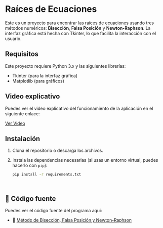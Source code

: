 # Raíces de Ecuaciones

Este es un proyecto para encontrar las raíces de ecuaciones usando tres métodos numéricos: **Bisección**, **Falsa Posición** y **Newton-Raphson**. La interfaz gráfica está hecha con Tkinter, lo que facilita la interacción con el usuario.

## Requisitos

Este proyecto requiere Python 3.x y las siguientes librerías:

- Tkinter (para la interfaz gráfica)
- Matplotlib (para gráficos)

## Video explicativo

Puedes ver el video explicativo del funcionamiento de la aplicación en el siguiente enlace:

[Ver Video](https://drive.google.com/file/d/1xw9kCd6wNNyvMffRKaXV8Uxh7QK5QU6w/view?usp=sharing)



## Instalación

1. Clona el repositorio o descarga los archivos.
2. Instala las dependencias necesarias (si usas un entorno virtual, puedes hacerlo con `pip`):

   ```bash
   pip install -r requirements.txt




## 🔧 Código fuente

Puedes ver el código fuente del programa aquí:

- 📄 [Método de Bisección, Falsa Posición y Newton-Raphson](Método%20de%20Biseccion,%20Falsa%20Posición%20y%20Newton-Raphson.py)
